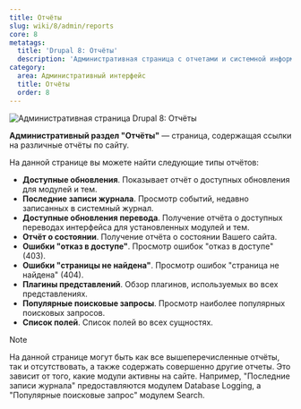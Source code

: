 ```yaml
---
title: Отчёты
slug: wiki/8/admin/reports
core: 8
metatags:
  title: 'Drupal 8: Отчёты'
  description: 'Административная страница с отчетами и системной информацией о сайте.'
category:
  area: Административный интерфейс
  title: Отчёты
  order: 8
---
```


![Административная страница Drupal 8: Отчёты](https://i.imgur.com/La9dorE.png)

**Административный раздел "Отчёты"** — страница, содержащая ссылки на различные отчёты по сайту.

На данной странице вы можете найти следующие типы отчётов:

- **Доступные обновления**. Показывает отчёт о доступных обновления для модулей и тем.
- **Последние записи журнала**. Просмотр событий, недавно записанных в системный журнал.
- **Доступные обновления перевода**. Получение отчёта о доступных переводах интерфейса для установленных модулей и тем.
- **Отчёт о состоянии**. Получение отчёта о состоянии Вашего сайта.
- **Ошибки "отказ в доступе"**. Просмотр ошибок "отказ в доступе" (403).
- **Ошибки "страницы не найдена"**. Просмотр ошибок "страница не найдена" (404).
- **Плагины представлений**. Обзор плагинов, используемых во всех представлениях.
- **Популярные поисковые запросы**. Просмотр наиболее популярных поисковых запросов.
- **Список полей**. Список полей во всех сущностях.

> [!NOTE]
> На данной странице могут быть как все вышеперечисленные отчёты, так и отсутствовать, а также содержать совершенно другие отчеты. Это зависит от того, какие модули активны на сайте. Например, "Последние записи журнала" предоставляются модулем Database Logging, а "Популярные поисковые запрос" модулем Search.

